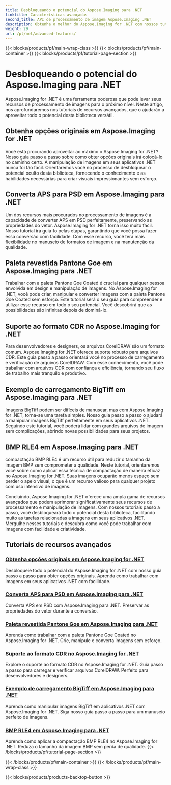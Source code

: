 ```yaml
---
title: Desbloqueando o potencial do Aspose.Imaging para .NET
linktitle: Características avançadas
second_title: API de processamento de imagem Aspose.Imaging .NET
description: Obtenha o melhor do Aspose.Imaging for .NET com nossos tutoriais passo a passo. Aprenda como desbloquear opções originais e trabalhar com imagens sem esforço.
weight: 29
url: /pt/net/advanced-features/
---
```


{{< blocks/products/pf/main-wrap-class >}}
{{< blocks/products/pf/main-container >}}
{{< blocks/products/pf/tutorial-page-section >}}

# Desbloqueando o potencial do Aspose.Imaging para .NET


Aspose.Imaging for .NET é uma ferramenta poderosa que pode levar seus recursos de processamento de imagens para o próximo nível. Neste artigo, nos aprofundaremos nos tutoriais de recursos avançados, que o ajudarão a aproveitar todo o potencial desta biblioteca versátil.

## Obtenha opções originais em Aspose.Imaging for .NET

Você está procurando aproveitar ao máximo o Aspose.Imaging for .NET? Nosso guia passo a passo sobre como obter opções originais irá colocá-lo no caminho certo. A manipulação de imagens em seus aplicativos .NET nunca foi tão fácil. Orientaremos você no processo de desbloquear o potencial oculto desta biblioteca, fornecendo o conhecimento e as habilidades necessárias para criar visuais impressionantes sem esforço.

## Converta APS para PSD em Aspose.Imaging para .NET

Um dos recursos mais procurados no processamento de imagens é a capacidade de converter APS em PSD perfeitamente, preservando as propriedades do vetor. Aspose.Imaging for .NET torna isso muito fácil. Nosso tutorial irá guiá-lo pelas etapas, garantindo que você possa fazer essa conversão com facilidade. Com esse recurso, você terá mais flexibilidade no manuseio de formatos de imagem e na manutenção da qualidade.

## Paleta revestida Pantone Goe em Aspose.Imaging para .NET

Trabalhar com a paleta Pantone Goe Coated é crucial para qualquer pessoa envolvida em design e manipulação de imagens. No Aspose.Imaging for .NET, você pode criar, manipular e converter imagens com a paleta Pantone Goe Coated sem esforço. Este tutorial será o seu guia para compreender e utilizar esse recurso em todo o seu potencial. Você descobrirá que as possibilidades são infinitas depois de dominá-lo.

## Suporte ao formato CDR no Aspose.Imaging for .NET

Para desenvolvedores e designers, os arquivos CorelDRAW são um formato comum. Aspose.Imaging for .NET oferece suporte robusto para arquivos CDR. Este guia passo a passo orientará você no processo de carregamento e verificação de arquivos CorelDRAW. Com esse conhecimento, você pode trabalhar com arquivos CDR com confiança e eficiência, tornando seu fluxo de trabalho mais tranquilo e produtivo.

## Exemplo de carregamento BigTiff em Aspose.Imaging para .NET

Imagens BigTiff podem ser difíceis de manusear, mas com Aspose.Imaging for .NET, torna-se uma tarefa simples. Nosso guia passo a passo o ajudará a manipular imagens BigTiff perfeitamente em seus aplicativos .NET. Seguindo este tutorial, você poderá lidar com grandes arquivos de imagem sem complicações, abrindo novas possibilidades para seus projetos.

## BMP RLE4 em Aspose.Imaging para .NET

compactação BMP RLE4 é um recurso útil para reduzir o tamanho da imagem BMP sem comprometer a qualidade. Neste tutorial, orientaremos você sobre como aplicar essa técnica de compactação de maneira eficaz no Aspose.Imaging for .NET. Suas imagens ocuparão menos espaço sem perder o apelo visual, o que é um recurso valioso para qualquer projeto com uso intensivo de imagens.

Concluindo, Aspose.Imaging for .NET oferece uma ampla gama de recursos avançados que podem aprimorar significativamente seus recursos de processamento e manipulação de imagens. Com nossos tutoriais passo a passo, você desbloqueará todo o potencial desta biblioteca, facilitando muito as tarefas relacionadas a imagens em seus aplicativos .NET. Mergulhe nesses tutoriais e descubra como você pode trabalhar com imagens com facilidade e criatividade.
## Tutoriais de recursos avançados
### [Obtenha opções originais em Aspose.Imaging for .NET](./get-original-options/)
Desbloqueie todo o potencial do Aspose.Imaging for .NET com nosso guia passo a passo para obter opções originais. Aprenda como trabalhar com imagens em seus aplicativos .NET com facilidade.
### [Converta APS para PSD em Aspose.Imaging para .NET](./convert-aps-to-psd/)
Converta APS em PSD com Aspose.Imaging para .NET. Preservar as propriedades do vetor durante a conversão.
### [Paleta revestida Pantone Goe em Aspose.Imaging para .NET](./pantone-goe-coated-palette/)
Aprenda como trabalhar com a paleta Pantone Goe Coated no Aspose.Imaging for .NET. Crie, manipule e converta imagens sem esforço.
### [Suporte ao formato CDR no Aspose.Imaging for .NET](./support-of-cdr-format/)
Explore o suporte ao formato CDR no Aspose.Imaging for .NET. Guia passo a passo para carregar e verificar arquivos CorelDRAW. Perfeito para desenvolvedores e designers.
### [Exemplo de carregamento BigTiff em Aspose.Imaging para .NET](./bigtiff-load-example/)
Aprenda como manipular imagens BigTiff em aplicativos .NET com Aspose.Imaging for .NET. Siga nosso guia passo a passo para um manuseio perfeito de imagens.
### [BMP RLE4 em Aspose.Imaging para .NET](./bmp-rle4/)
Aprenda como aplicar a compactação BMP RLE4 no Aspose.Imaging for .NET. Reduza o tamanho da imagem BMP sem perda de qualidade.
{{< /blocks/products/pf/tutorial-page-section >}}

{{< /blocks/products/pf/main-container >}}
{{< /blocks/products/pf/main-wrap-class >}}

{{< blocks/products/products-backtop-button >}}
